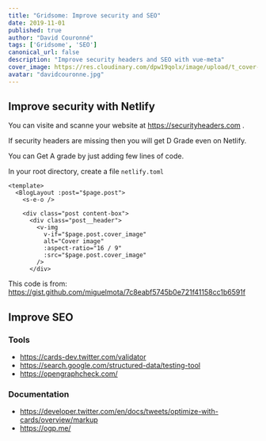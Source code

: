 ```yaml
---
title: "Gridsome: Improve security and SEO"
date: 2019-11-01
published: true
author: "David Couronné"
tags: ['Gridsome', 'SEO']
canonical_url: false
description: "Improve security headers and SEO with vue-meta"
cover_image: https://res.cloudinary.com/dpw19qolx/image/upload/t_cover-image/v1572590743/bernard-hermant-IhcSHrZXFs4-unsplash.jpg
avatar: "davidcouronne.jpg"
---
```


## Improve security with Netlify

You can visite and scanne your website at https://securityheaders.com . 

If security headers are missing then you will get D Grade even on Netlify.



You can Get A grade by just adding few lines of code.



In your root directory, create a file `netlify.toml`

```vue
<template>
  <BlogLayout :post="$page.post">
    <s-e-o />

    <div class="post content-box">
      <div class="post__header">
        <v-img
          v-if="$page.post.cover_image"
          alt="Cover image"
          :aspect-ratio="16 / 9"
          :src="$page.post.cover_image"
        />
      </div>
```

This code is from: https://gist.github.com/miguelmota/7c8eabf5745b0e721f41158cc1b6591f

## Improve SEO

### Tools

+ https://cards-dev.twitter.com/validator
+ https://search.google.com/structured-data/testing-tool
+ https://opengraphcheck.com/

### Documentation

+ https://developer.twitter.com/en/docs/tweets/optimize-with-cards/overview/markup
+ https://ogp.me/
